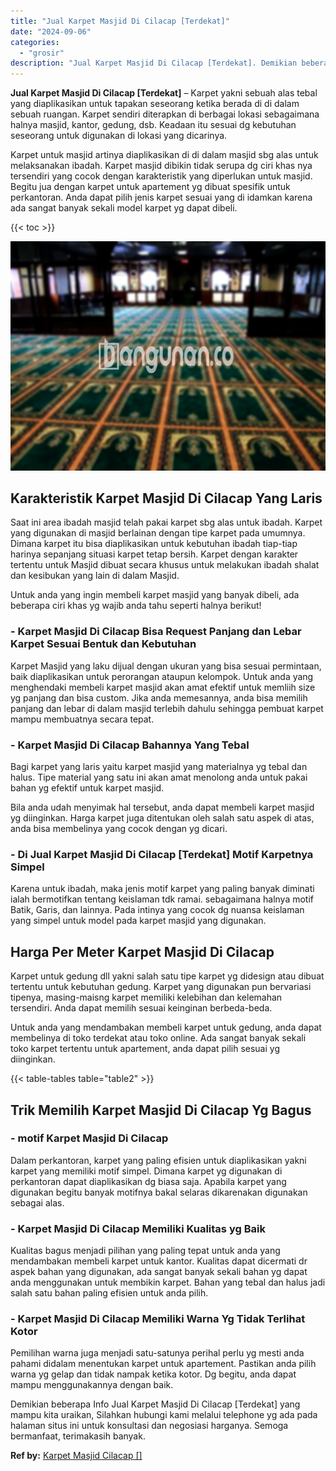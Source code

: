 ```yaml
---
title: "Jual Karpet Masjid Di Cilacap [Terdekat]"
date: "2024-09-06"
categories: 
  - "grosir"
description: "Jual Karpet Masjid Di Cilacap [Terdekat]. Demikian beberapa Info Jual Karpet Masjid Di Cilacap [Terdekat] yang mampu kita uraikan, Silahkan hubungi kami me..."
---
```


**Jual Karpet Masjid Di Cilacap \[Terdekat\]** – Karpet yakni sebuah alas tebal yang diaplikasikan untuk tapakan seseorang ketika berada di di dalam sebuah ruangan. Karpet sendiri diterapkan di berbagai lokasi sebagaimana halnya masjid, kantor, gedung, dsb. Keadaan itu sesuai dg kebutuhan seseorang untuk digunakan di lokasi yang dicarinya.

Karpet untuk masjid artinya diaplikasikan di di dalam masjid sbg alas untuk melaksanakan ibadah. Karpet masjid dibikin tidak serupa dg ciri khas nya tersendiri yang cocok dengan karakteristik yang diperlukan untuk masjid. Begitu jua dengan karpet untuk apartement yg dibuat spesifik untuk perkantoran. Anda dapat pilih jenis karpet sesuai yang di idamkan karena ada sangat banyak sekali model karpet yg dapat dibeli.

{{< toc >}}

![Jual Karpet Masjid Di Cilacap [Terdekat]](/images/grosir-karpet-murah-67.png)

## Karakteristik Karpet Masjid Di Cilacap Yang Laris

Saat ini area ibadah masjid telah pakai karpet sbg alas untuk ibadah. Karpet yang digunakan di masjid berlainan dengan tipe karpet pada umumnya. Dimana karpet itu bisa diaplikasikan untuk kebutuhan ibadah tiap-tiap harinya sepanjang situasi karpet tetap bersih. Karpet dengan karakter tertentu untuk Masjid dibuat secara khusus untuk melakukan ibadah shalat dan kesibukan yang lain di dalam Masjid.

Untuk anda yang ingin membeli karpet masjid yang banyak dibeli, ada beberapa ciri khas yg wajib anda tahu seperti halnya berikut!

### \- Karpet Masjid Di Cilacap Bisa Request Panjang dan Lebar Karpet Sesuai Bentuk dan Kebutuhan

Karpet Masjid yang laku dijual dengan ukuran yang bisa sesuai permintaan, baik diaplikasikan untuk perorangan ataupun kelompok. Untuk anda yang menghendaki membeli karpet masjid akan amat efektif untuk memliih size yg panjang dan bisa custom. Jika anda memesannya, anda bisa memilih panjang dan lebar di dalam masjid terlebih dahulu sehingga pembuat karpet mampu membuatnya secara tepat.

### \- Karpet Masjid Di Cilacap Bahannya Yang Tebal

Bagi karpet yang laris yaitu karpet masjid yang materialnya yg tebal dan halus. Tipe material yang satu ini akan amat menolong anda untuk pakai bahan yg efektif untuk karpet masjid.

Bila anda udah menyimak hal tersebut, anda dapat membeli karpet masjid yg diinginkan. Harga karpet juga ditentukan oleh salah satu aspek di atas, anda bisa membelinya yang cocok dengan yg dicari.

### \- Di Jual Karpet Masjid Di Cilacap \[Terdekat\] Motif Karpetnya Simpel

Karena untuk ibadah, maka jenis motif karpet yang paling banyak diminati ialah bermotifkan tentang keislaman tdk ramai. sebagaimana halnya motif Batik, Garis, dan lainnya. Pada intinya yang cocok dg nuansa keislaman yang simpel untuk model pada karpet masjid yang digunakan.

## Harga Per Meter Karpet Masjid Di Cilacap

Karpet untuk gedung dll yakni salah satu tipe karpet yg didesign atau dibuat tertentu untuk kebutuhan gedung. Karpet yang digunakan pun bervariasi tipenya, masing-maisng karpet memiliki kelebihan dan kelemahan tersendiri. Anda dapat memilih sesuai keinginan berbeda-beda.

Untuk anda yang mendambakan membeli karpet untuk gedung, anda dapat membelinya di toko terdekat atau toko online. Ada sangat banyak sekali toko karpet tertentu untuk apartement, anda dapat pilih sesuai yg diinginkan.

{{< table-tables table="table2" >}}

## Trik Memilih Karpet Masjid Di Cilacap Yg Bagus

### \- motif Karpet Masjid Di Cilacap

Dalam perkantoran, karpet yang paling efisien untuk diaplikasikan yakni karpet yang memiliki motif simpel. Dimana karpet yg digunakan di perkantoran dapat diaplikasikan dg biasa saja. Apabila karpet yang digunakan begitu banyak motifnya bakal selaras dikarenakan digunakan sebagai alas.

### \- Karpet Masjid Di Cilacap Memiliki Kualitas yg Baik

Kualitas bagus menjadi pilihan yang paling tepat untuk anda yang mendambakan membeli karpet untuk kantor. Kualitas dapat dicermati dr aspek bahan yang digunakan, ada sangat banyak sekali bahan yg dapat anda menggunakan untuk membikin karpet. Bahan yang tebal dan halus jadi salah satu bahan paling efisien untuk anda pilih.

### \- Karpet Masjid Di Cilacap Memiliki Warna Yg Tidak Terlihat Kotor

Pemilihan warna juga menjadi satu-satunya perihal perlu yg mesti anda pahami didalam menentukan karpet untuk apartement. Pastikan anda pilih warna yg gelap dan tidak nampak ketika kotor. Dg begitu, anda dapat mampu menggunakannya dengan baik.

Demikian beberapa Info Jual Karpet Masjid Di Cilacap \[Terdekat\] yang mampu kita uraikan, Silahkan hubungi kami melalui telephone yg ada pada halaman situs ini untuk konsultasi dan negosiasi harganya. Semoga bermanfaat, terimakasih banyak.

**Ref by:**  [Karpet Masjid Cilacap []](https://id.wikipedia.org/wiki/Karpet)
